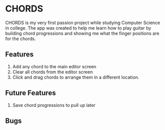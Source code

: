 # CHORDS
CHORDS is my very first passion project while studying Computer Science in college. The app was created to help me learn
how to play guitar by building chord progressions and showing me what the finger positions are for the chords.
## Features
1. Add any chord to the main editor screen
2. Clear all chords from the editor screen
3. Click and drag chords to arrange them in a different location.
## Future Features
1. Save chord progressions to pull up later

## Bugs

